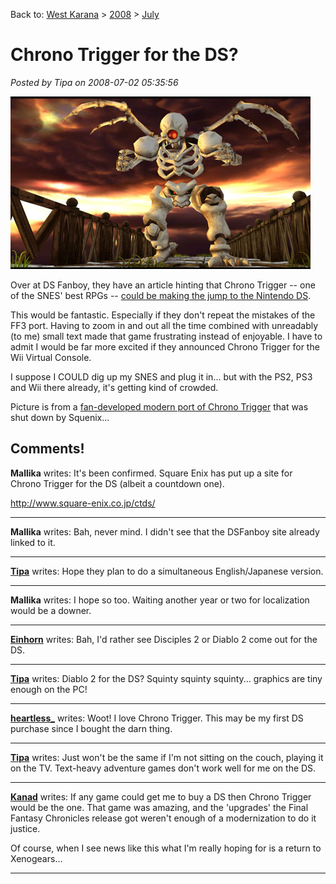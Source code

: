 Back to: [West Karana](/posts/westkarana.md) > [2008](/posts/2008/westkarana.md) > [July](./westkarana.md)
# Chrono Trigger for the DS?

*Posted by Tipa on 2008-07-02 05:35:56*

![zombor.jpg](../../../uploads/2008/07/zombor.jpg)

Over at DS Fanboy, they have an article hinting that Chrono Trigger -- one of the SNES' best RPGs -- [could be making the jump to the Nintendo DS](http://www.dsfanboy.com/2008/07/02/chrono-trigger-ds-for-real/).

This would be fantastic. Especially if they don't repeat the mistakes of the FF3 port. Having to zoom in and out all the time combined with unreadably (to me) small text made that game frustrating instead of enjoyable. I have to admit I would be far more excited if they announced Chrono Trigger for the Wii Virtual Console.

I suppose I COULD dig up my SNES and plug it in... but with the PS2, PS3 and Wii there already, it's getting kind of crowded.

Picture is from a [fan-developed modern port of Chrono Trigger](http://www.opcoder.com/projects/chrono/) that was shut down by Squenix...

## Comments!

**Mallika** writes: It's been confirmed. Square Enix has put up a site for Chrono Trigger for the DS (albeit a countdown one).

http://www.square-enix.co.jp/ctds/

---

**Mallika** writes: Bah, never mind. I didn't see that the DSFanboy site already linked to it.

---

**[Tipa](https://chasingdings.com)** writes: Hope they plan to do a simultaneous English/Japanese version.

---

**Mallika** writes: I hope so too. Waiting another year or two for localization would be a downer.

---

**[Einhorn](http://iceclad.wordpress.com)** writes: Bah, I'd rather see Disciples 2 or Diablo 2 come out for the DS.

---

**[Tipa](https://chasingdings.com)** writes: Diablo 2 for the DS? Squinty squinty squinty... graphics are tiny enough on the PC!

---

**[heartless_](http://hgamer.blogspot.com)** writes: Woot! I love Chrono Trigger. This may be my first DS purchase since I bought the darn thing.

---

**[Tipa](https://chasingdings.com)** writes: Just won't be the same if I'm not sitting on the couch, playing it on the TV. Text-heavy adventure games don't work well for me on the DS.

---

**[Kanad](http://shatteredblog.wordpress.com)** writes: If any game could get me to buy a DS then Chrono Trigger would be the one. That game was amazing, and the 'upgrades' the Final Fantasy Chronicles release got weren't enough of a modernization to do it justice.

Of course, when I see news like this what I'm really hoping for is a return to Xenogears...

---

